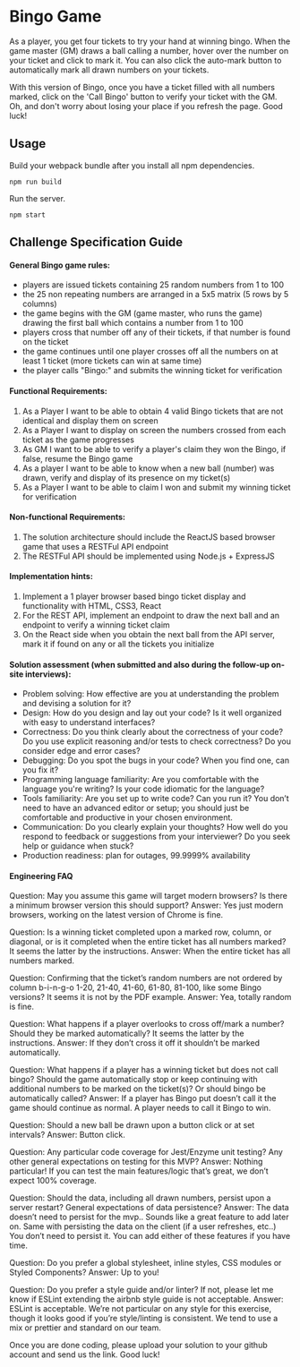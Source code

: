 # Bingo Game
As a player, you get four tickets to try your hand at winning bingo. When the game master (GM) draws a ball calling a number, hover over the number on your ticket and click to mark it. You can also click the auto-mark button to automatically mark all drawn numbers on your tickets. 

With this version of Bingo, once you have a ticket filled with all numbers marked, click on the 'Call Bingo' button to verify your ticket with the GM. Oh, and don't worry about losing your place if you refresh the page. Good luck!

## Usage
Build your webpack bundle after you install all npm dependencies.
```
npm run build
```
Run the server.
```
npm start
```

## Challenge Specification Guide
#### General Bingo game rules:
- players are issued tickets containing 25 random numbers from 1 to 100
- the 25 non repeating numbers are arranged in a 5x5 matrix (5 rows by 5 columns)
- the game begins with the GM (game master, who runs the game) drawing the first ball which contains a number from 1 to 100
- players cross that number off any of their tickets, if that number is found on the ticket
- the game continues until one player crosses off all the numbers on at least 1 ticket (more tickets can win at same time)
- the player calls "Bingo:" and submits the winning ticket for verification

#### Functional Requirements:
1. As a Player I want to be able to obtain 4 valid Bingo tickets that are not identical and display them on screen
2. As a Player I want to display on screen the numbers crossed from each ticket as the game
progresses
3. As GM I want to be able to verify a player's claim they won the Bingo, if false, resume the Bingo game
4. As a player I want to be able to know when a new ball (number) was drawn, verify and display
of its presence on my ticket(s)
5. As a Player I want to be able to claim I won and submit my winning ticket for verification

#### Non-functional Requirements:
1. The solution architecture should include the ReactJS based browser game that uses a RESTFul
API endpoint
2. The RESTFul API should be implemented using Node.js + ExpressJS

#### Implementation hints:
1. Implement a 1 player browser based bingo ticket display and functionality with HTML, CSS3, React
2. For the REST API, implement an endpoint to draw the next ball and an endpoint to verify a
winning ticket claim
3. On the React side when you obtain the next ball from the API server, mark it if found on any or all the tickets you initialize

#### Solution assessment (when submitted and also during the follow-up on-site interviews):
- Problem solving: How effective are you at understanding the problem and devising a solution for it?
- Design: How do you design and lay out your code? Is it well organized with easy to understand interfaces?
- Correctness: Do you think clearly about the correctness of your code? Do you use explicit reasoning and/or tests to check correctness? Do you consider edge and error cases?
- Debugging: Do you spot the bugs in your code? When you find one, can you fix it?
- Programming language familiarity: Are you comfortable with the language you're writing? Is your code idiomatic for the language?
- Tools familiarity: Are you set up to write code? Can you run it? You donʼt need to have an advanced editor or setup; you should just be comfortable and productive in your chosen environment.
- Communication: Do you clearly explain your thoughts? How well do you respond to feedback or suggestions from your interviewer? Do you seek help or guidance when stuck?
- Production readiness: plan for outages, 99.9999% availability

#### Engineering FAQ
Question:
May you assume this game will target modern browsers? Is there a minimum browser version this should support?
Answer:
Yes just modern browsers, working on the latest version of Chrome is fine.

Question:
Is a winning ticket completed upon a marked row, column, or diagonal, or is it completed when the entire ticket has all numbers marked? It seems the latter by the instructions.
Answer:
When the entire ticket has all numbers marked.

Question:
Confirming that the ticket’s random numbers are not ordered by column b-i-n-g-o 1-20, 21-40, 41-60, 61-80, 81-100, like some Bingo versions? It seems it is not by the PDF example.
Answer:
Yea, totally random is fine.

Question:
What happens if a player overlooks to cross off/mark a number? Should they be marked automatically? It seems the latter by the instructions.
Answer:
If they don’t cross it off it shouldn’t be marked automatically.

Question:
What happens if a player has a winning ticket but does not call bingo? Should the game automatically stop or keep continuing with additional numbers to be marked on the ticket(s)? Or should bingo be automatically called?
Answer:
If a player has Bingo put doesn’t call it the game should continue as normal. A player needs to call it Bingo to win.

Question:
Should a new ball be drawn upon a button click or at set intervals?
Answer:
Button click.

Question:
Any particular code coverage for Jest/Enzyme unit testing? Any other general expectations on testing for this MVP?
Answer:
Nothing particular! If you can test the main features/logic that’s great, we don’t expect 100% coverage.

Question:
Should the data, including all drawn numbers, persist upon a server restart? General expectations of data persistence?
Answer:
The data doesn’t need to persist for the mvp.. Sounds like a great feature to add later on. Same with persisting the data on the client (if a user refreshes, etc..) You don’t need to persist it. You can add either of these features if you have time.
 
Question:
Do you prefer a global stylesheet, inline styles, CSS modules or Styled Components?
Answer:
Up to you!

Question:
Do you prefer a style guide and/or linter? If not, please let me know if ESLint extending the airbnb style guide is not acceptable.
Answer:
ESLint is acceptable. We’re not particular on any style for this exercise, though it looks good if you’re style/linting is consistent.
We tend to use a mix or prettier and standard on our team.


Once you are done coding, please upload your solution to your github account and send us the
link.
Good luck!
